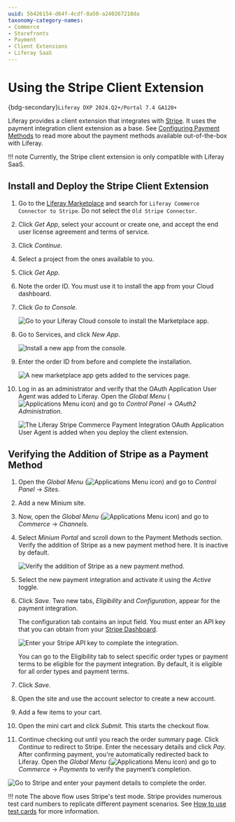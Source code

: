 ```yaml
---
uuid: 5b426154-d64f-4cdf-8a50-a240267218da
taxonomy-category-names:
- Commerce
- Storefronts
- Payment
- Client Extensions
- Liferay SaaS
---
```


# Using the Stripe Client Extension

{bdg-secondary}`Liferay DXP 2024.Q2+/Portal 7.4 GA120+`

Liferay provides a client extension that integrates with [Stripe](https://stripe.com). It uses the payment integration client extension as a base. See [Configuring Payment Methods](../configuring-payment-methods.md) to read more about the payment methods available out-of-the-box with Liferay.

!!! note
    Currently, the Stripe client extension is only compatible with Liferay SaaS.

## Install and Deploy the Stripe Client Extension

1. Go to the [Liferay Marketplace](https://marketplace.liferay.com) and search for `Liferay Commerce Connector to Stripe`. Do not select the `Old Stripe Connector`.

1. Click *Get App*, select your account or create one, and accept the end user license agreement and terms of service.

1. Click *Continue*.

1. Select a project from the ones available to you.

1. Click *Get App*.

1. Note the order ID. You must use it to install the app from your Cloud dashboard.

1. Click *Go to Console*.

   ![Go to your Liferay Cloud console to install the Marketplace app.](./use-the-stripe-client-extension/images/01.png)

1. Go to Services, and click *New App*.

   ![Install a new app from the console.](./use-the-stripe-client-extension/images/02.png)

1. Enter the order ID from before and complete the installation.

   ![A new marketplace app gets added to the services page.](./use-the-stripe-client-extension/images/03.png)

1. Log in as an administrator and verify that the OAuth Application User Agent was added to Liferay. Open the *Global Menu* (![Applications Menu icon](../../images/icon-applications-menu.png)) and go to *Control Panel* &rarr; *OAuth2 Administration*.

   ![The Liferay Stripe Commerce Payment Integration OAuth Application User Agent is added when you deploy the client extension.](./use-the-stripe-client-extension/images/04.png)

## Verifying the Addition of Stripe as a Payment Method

1. Open the *Global Menu* (![Applications Menu icon](../../images/icon-applications-menu.png)) and go to *Control Panel* &rarr; *Sites*.

1. Add a new Minium site.

1. Now, open the *Global Menu* (![Applications Menu icon](../../images/icon-applications-menu.png)) and go to *Commerce* &rarr; *Channels*.

1. Select *Minium Portal* and scroll down to the Payment Methods section. Verify the addition of Stripe as a new payment method here. It is inactive by default.

   ![Verify the addition of Stripe as a new payment method.](./using-the-payment-integration-client-extension/images/05.png)

1. Select the new payment integration and activate it using the *Active* toggle.

1. Click *Save*. Two new tabs, *Eligibility* and *Configuration*, appear for the payment integration.

   The configuration tab contains an input field. You must enter an API key that you can obtain from your [Stripe Dashboard](https://dashboard.stripe.com/login).

   ![Enter your Stripe API key to complete the integration.](./using-the-payment-integration-client-extension/images/06.png)

   You can go to the Eligibility tab to select specific order types or payment terms to be eligible for the payment integration. By default, it is eligible for all order types and payment terms.

1. Click *Save*.

1. Open the site and use the account selector to create a new account.

1. Add a few items to your cart.

1. Open the mini cart and click *Submit*. This starts the checkout flow.

1. Continue checking out until you reach the order summary page. Click *Continue* to redirect to Stripe. Enter the necessary details and click *Pay*. After confirming payment, you're automatically redirected back to Liferay. Open the *Global Menu* (![Applications Menu icon](../../images/icon-applications-menu.png)) and go to *Commerce* &rarr; *Payments* to verify the payment’s completion.

![Go to Stripe and enter your payment details to complete the order.](./using-the-payment-integration-client-extension/images/07.gif)

!!! note
    The above flow uses Stripe's test mode. Stripe provides numerous test card numbers to replicate different payment scenarios. See [How to use test cards](https://docs.stripe.com/testing#use-test-cards) for more information.
